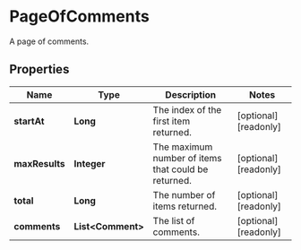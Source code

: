 

# PageOfComments

A page of comments.

## Properties

| Name | Type | Description | Notes |
|------------ | ------------- | ------------- | -------------|
|**startAt** | **Long** | The index of the first item returned. |  [optional] [readonly] |
|**maxResults** | **Integer** | The maximum number of items that could be returned. |  [optional] [readonly] |
|**total** | **Long** | The number of items returned. |  [optional] [readonly] |
|**comments** | **List&lt;Comment&gt;** | The list of comments. |  [optional] [readonly] |




